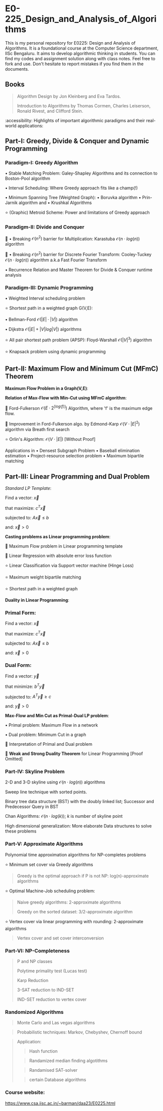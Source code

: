 # E0-225_Design_and_Analysis_of_Algorithms
This is my personal repository for E0225: Design and Analysis of Algorithms. It is a foundational course at the Computer Science department, IISc Bengaluru. It aims to develop algorithmic thinking in students. You can find my codes and assignment solution along with class notes. Feel free to fork and use. Don't hesitate to report mistakes if you find them in the documents.

## Books
> Algorithm Design by Jon Kleinberg and Eva Tardos.
> 
> Introduction to Algorithms by Thomas Cormen, Charles Leiserson, Ronald Rivest, and Clifford Stein.

:accessibility: Highlights of important algorithmic paradigms and their real-world applications:
## Part-I: Greedy, Divide & Conquer and Dynamic Programming
### Paradigm-I: Greedy Algorithm

$\bullet$ Stable Matching Problem: Galey-Shapley Algorithms and its connection to Boston-Pool algorithm
 
$\bullet$ Interval Scheduling: Where Greedy approach fits like a champ(!)

$\bullet$ Minimum Spanning Tree (Weighted Graph): $\bullet$ Boruvka algorithm $\bullet$ Prin-Jarnik algorithm and $\bullet$ Krushkal Algorithms 

⭐ (Graphic) Metroid Scheme: Power and limitations of Greedy approach

### Paradigm-II: Divide and Conquer

🎯 $\bullet$ Breaking $\mathcal{O}(n^2)$ barrier for Multiplication: Karastuba $\mathcal{O}(n\cdot log(n))$ algorithm
 
🎯 $\bullet$ Breaking $\mathcal{O}(n^2)$ barrier for Discrete Fourier Transform: Cooley-Tuckey $\mathcal{O}(n\cdot log(n))$ algorithm a.k.a Fast Fourier Transform

$\bullet$ Recurrence Relation and Master Theorem for Divide & Conquer runtime analysis

### Paradigm-III: Dynamic Programming

$\bullet$ Weighted Interval scheduling problem

⭐ Shortest path in a weighted graph G(V,E):
 
$\bullet$ Bellman-Ford $\mathcal{O}(|E| \cdot |V|)$ algorithm
 
$\bullet$ Dijkstra $\mathcal{O}(|E| + |V|log|V|)$ algorithms

⭐ All pair shortest path problem (APSP): Floyd-Warshall $\mathcal{O}(|V|^3)$ algorithm

⭐ Knapsack problem using dynamic programming

## Part-II: Maximum Flow and Minimum Cut (MFmC) Theorem
$\textbf{Maximum Flow Problem in a Graph(V,E)}:$ 

$\textbf{Relation of Max-Flow with Min-Cut using MFmC algorithm}:$

 🌟 Ford-Fulkerson $\mathcal{O}(E\cdot 2^{[log(f)]})$ Algorithm, where 'f' is the maximum edge flow.

 🌟 Improvement in Ford-Fulkerson algo. by Edmond-Karp $\mathcal{O}(V\cdot |E|^2)$ algorithm via Breath first search
 
 ⭐ Orlin's Algorithm: $\mathcal{O}(V\cdot |E|)$ [Without Proof]

 Applications in $\bullet$ Densest Subgraph Problem   $\bullet$ Baseball elimination estimation   $\bullet$ Project-resource selection problem  $\bullet$ Maximum bipartile matching 


## Part-III: Linear Programming and Dual Problem
$Standard\ LP\ Template:$

 
 Find a vector: $\vec{x}$
 
 that maximize: $c^T \vec{x}$
 
 subjected to:  $A\vec{x} \le b$
 
 and: $\vec{x}> 0$ 
 

$\textbf{Casting problems as Linear programming problem}:$

 🌟 Maximum Flow problem in Linear programming template 

 🌟 Linear Regression with absolute error loss function
 
 ⭐ Linear Classification via Support vector machine (Hinge Loss)

 ⭐ Maximum weight bipartile matching

 ⭐ Shortest path in a weighted graph

$\textbf{Duality in Linear Programming}:$

### Primal Form:

Find a vector: $\vec{x}$
 
that maximize: $c^T \vec{x}$
 
subjected to:  $A\vec{x} \le b$
 
and: $\vec{x}> 0$


### Dual Form:
 
 Find a vector: $\vec{y}$
 
 that minimize: $b^T \vec{y}$
 
 subjected to:  $A^{T}\vec{y} \ge c$
 
 and: $\vec{y}> 0$


$\textbf{Max-Flow and Min Cut as Primal-Dual LP problem}:$

$\bullet$ Primal problem: Maximum Flow in a network

$\bullet$ Dual problem: Minimum Cut in a graph 

🎯 Interpretation of Primal and Dual problem

🎯 $\textbf{Weak and Strong Duality Theorem}$ for Linear Programming [Proof Omitted]

### Part-IV: Skyline Problem
2-D and 3-D skyline using $\mathcal{O}(n\cdot log(n))$ algorithms

Sweep line technique with sorted points.
 
Binary tree data structure (BST) with the doubly linked list; Successor and Predecessor Query in BST

Chan Algorithms:  $\mathcal{O}(n\cdot log(k))$; $k$ is number of skyline point

High dimensional generalization: More elaborate Data structures to solve these problems

### Part-V: Approximate Algorithms
Polynomial time approximation algorithms for NP-completes problems

⭐ Minimum set cover via Greedy algorithms

> Greedy is the optimal approach if P is not NP: log(n)-approximate algorithms 

⭐ Optimal Machine-Job scheduling problem:
 
>  Naive greedy algorithms: 2-approximate algorithms
> 
> Greedy on the sorted dataset: 3/2-approximate algorithm

⭐ Vertex cover via linear programming with rounding: 2-approximate algorithms
>
> Vertex cover and set cover interconversion


### Part-VI: NP-Completeness 
> P and NP classes
>
> Polytime primality test (Lucas test)
> 
> Karp Reduction
> 
> 3-SAT reduction to IND-SET
>
> IND-SET reduction to vertex cover

### Randomized Algorithms
> Monte Carlo and Las vegas algorithms

> Probabilistic techniques: Markov, Chebyshev, Chernoff bound

>
> Application:
>> Hash function
>
>> Randamized median finding algotithms
>
>> Randamised SAT-solver
>
>> certain Database algorithms
>

### Course website:
https://www.csa.iisc.ac.in/~barman/daa23/E0225.html



